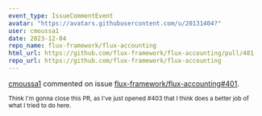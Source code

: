 ```yaml
---
event_type: IssueCommentEvent
avatar: "https://avatars.githubusercontent.com/u/20131404?"
user: cmoussa1
date: 2023-12-04
repo_name: flux-framework/flux-accounting
html_url: https://github.com/flux-framework/flux-accounting/pull/401
repo_url: https://github.com/flux-framework/flux-accounting
---
```


<a href='https://github.com/cmoussa1' target='_blank'>cmoussa1</a> commented on issue <a href='https://github.com/flux-framework/flux-accounting/pull/401' target='_blank'>flux-framework/flux-accounting#401</a>.

<small>Think I'm gonna close this PR, as I've just opened #403 that I think does a better job of what I tried to do here. 